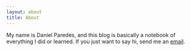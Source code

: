 ```yaml
---
layout: about
title: About
---
```


My name is Daniel Paredes, and this blog is basically a notebook of everything I did or learned.  If you just want to say hi, send me an [email](mailto:daleonpz@gmail.com).



<!--
In case you are interested in parkour check this other [site](https://myparkourjournal.com).
--> 


